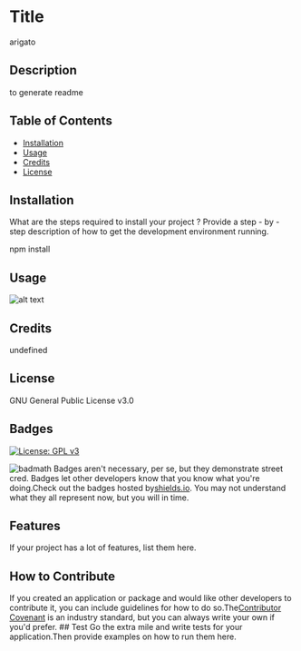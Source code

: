 
# Title

arigato

## Description

to generate readme

## Table of Contents

  - [Installation](#installation)
  - [Usage](#usage)
  - [Credits](#credits)
  - [License](#license)


## Installation

What are the steps required to install your project ? Provide a step - by - step description of how to get the development environment running.

npm install

## Usage

![alt text](assets/images/screenshot.png)

## Credits

undefined

## License

GNU General Public License v3.0

## Badges

[![License: GPL v3](https://img.shields.io/badge/License-GPLv3-blue.svg)](https://www.gnu.org/licenses/gpl-3.0)


![badmath](https://img.shields.io/github/languages/top/nielsenjared/badmath)
  Badges aren't necessary, per se, but they demonstrate street cred. Badges let other developers know that you know what you're doing.Check out the badges hosted by[shields.io](https://shields.io/). You may not understand what they all represent now, but you will in time.
## Features
If your project has a lot of features, list them here.
## How to Contribute
If you created an application or package and would like other developers to contribute it, you can include guidelines for how to do so.The[Contributor Covenant](https://www.contributor-covenant.org/) is an industry standard, but you can always write your own if you'd prefer.
    ## Test
Go the extra mile and write tests for your application.Then provide examples on how to run them here.

